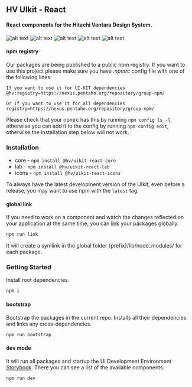## HV UIkit - React
#### React components for the Hitachi Vantara Design System.

![alt text](https://img.shields.io/badge/node-11.10.0-brightgreen.svg)
![alt text](https://img.shields.io/badge/license-Apache%202-blue.svg)
![alt text](https://img.shields.io/badge/plataforms-chrome%20%7C%20firefox%20%7C%20safari%20%7C%20edge%20%7C%20ie%2011-blue.svg)
![alt text](https://img.shields.io/badge/core--coverage-80%25-green.svg)
![alt text](https://img.shields.io/badge/lab--coverage-68%25-orange.svg)

#### npm registry
Our packages are being published to a public npm registry. If you want to use this project please make sure you have _.npmrc_ config file with one of the following lines:

```
If you want to use it for UI-KIT dependencies
@hv:registry=https://nexus.pentaho.org/repository/group-npm/

Or if you want to use it for all dependencies
registry=https://nexus.pentaho.org/repository/group-npm/
```
Please check that your npmrc has this by running `npm config ls -l`, otherwise you can add it to the config by running `npm config edit`, otherwise the installation step below will not work.

### Installation
  - core - ```npm install @hv/uikit-react-core```
  - lab - ```npm install @hv/uikit-react-lab```
  - icons - ```npm install @hv/uikit-react-icons```

To always have the latest development version of the UIkit, even before a release, you may want to use npm with the `latest` tag.

#### global link
If you need to work on a component and watch the changes reflected on your application at the same time, you can [link](https://docs.npmjs.com/cli/link.html) your packages globally:

```bash
npm run link
```

It will create a symlink in the global folder {prefix}/lib/node_modules/<package> for each package.

### Getting Started
Install root dependencies.

```bash
npm i
```

#### bootstrap

Bootstrap the packages in the current repo. Installs all their dependencies and links any cross-dependencies.

```bash
npm run bootstrap
```

#### dev mode

It will run all packages and startup the UI Development Environment [Storybook](https://storybook.js.org/). There you can see a list of the available components.

```bash
npm run dev
```
